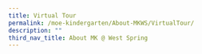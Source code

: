 ```yaml
---
title: Virtual Tour
permalink: /moe-kindergarten/About-MKWS/VirtualTour/
description: ""
third_nav_title: About MK @ West Spring
---
```

